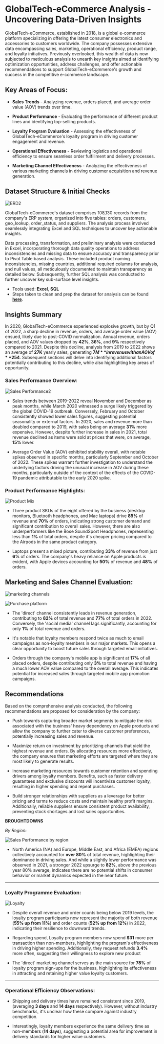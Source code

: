 # GlobalTech-eCommerce Analysis - Uncovering Data-Driven Insights


GlobalTech-eCommerce, established in 2018, is a global e-commerce platform specializing in offering the latest consumer electronics and accessories to customers worldwide. The company possesses extensive data encompassing sales, marketing, operational efficiency, product range, and loyalty initiatives. Previously overlooked, this wealth of data is now subjected to meticulous analysis to unearth key insights aimed at identifying optimization opportunities, address challenges, and offer actionable recommendations to support GlobalTech-eCommerce's growth and success in the competitive e-commerce landscape.

## Key Areas of Focus:
* **Sales Trends** - Analyzing revenue, orders placed, and average order value (AOV) trends over time.

* **Product Performance** - Evaluating the performance of different product lines and identifying
top-selling products.

* **Loyalty Program Evaluation** - Assessing the effectiveness of GlobalTech-eCommerce's loyalty program
in driving customer engagement and revenue.

* **Operational Effectiveness** - Reviewing logistics and operational efficiency to ensure seamless order
fulfillment and delivery processes.

* **Marketing Channel Effectiveness** - Analyzing the effectiveness of various marketing channels in
driving customer acquisition and revenue generation.


## Dataset Structure & Initial Checks
![ERD2](https://github.com/lawalhassantaiwo/GlobalTech-eCommerce-Analysis/assets/144157868/d04bd931-37f2-4597-b540-8edefbdcd0e4)

GlobalTech-eCommerce's dataset comprises 108,130 records from the company's ERP system, organized into five tables: orders, customers, geo_lookup, order_status, and suppliers. The analysis process involved seamlessly integrating Excel and SQL techniques to uncover key actionable insights.

Data processing, transformation, and preliminary analysis were conducted in Excel, incorporating thorough data quality operations to address inconsistencies and missing data to ensure accuracy and transparency prior to Pivot Table based analysis. These included product naming inconsistencies, missing countries, additional required columns for analysis, and null values, all meticulously documented to maintain transparency as detailed below. Subsequently, further SQL analysis was conducted to further uncover key sub-surface level insights.

* Tools used: **Excel**, **SQL**
* Steps taken to clean and prep the dataset for analysis can be found **[here](https://github.com/lawalhassantaiwo/GlobalTech-eCommerce-Analysis/blob/main/Issue%20Log%20Documentation.pdf)**.

## Insights Summary
In 2020, GlobalTech-eCommerce experienced explosive growth, but by Q1 of 2022, a sharp decline in revenue, orders, and average order value (AOV) ensued, likely due to post-COVID normalization. Annual revenue, orders placed, and AOV values dropped by **42%**, **36%**, and **9%** respectively compared to 2021. Despite this decline, analysis from 2019 to 2022 shows an average of **27K** yearly sales, generating **$7M** in revenue with an AOV of **$254**. Subsequent sections will delve into identifying additional factors potentially contributing to this decline, while also highlighting key areas of opportunity.

### Sales Performance Overview:
![Sales Performance2](https://github.com/lawalhassantaiwo/GlobalTech-eCommerce/assets/144157868/03e4f6ca-fbf6-42b2-b283-a88aeb4deec8)

* Sales trends between 2019-2022 reveal November and December as peak months, while March 2020 witnessed a surge likely triggered by the global COVID-19 outbreak. Conversely, February and October consistently showed lower sales figures, suggesting potential seasonality or external factors. In 2020, sales and revenue more than doubled compared to 2019, with sales being on average **31%** more expensive. However, despite further increase in sales in 2021, total revenue declined as items were sold at prices that were, on average, **15%** lower.

* Average Order Value (AOV) exhibited stability overall, with notable spikes observed in specific months, particularly September and October of 2022. These spikes warrant further investigation to understand the underlying factors driving the unusual increase in AOV during these months, particularly outside of the context of the effects of the COVID-19 pandemic attributable to the early 2020 spike.

### Product Performance Highlights:
![Product Mix](https://github.com/lawalhassantaiwo/GlobalTech-eCommerce/assets/144157868/960d2dc6-03a1-488f-8e56-51f0b1ab9bbe)

* Three product SKUs of the eight offered by the business (desktop monitors, Bluetooth headphones, and Mac laptops) drive **85%** of revenue and **70%** of orders, indicating strong customer demand and significant contribution to overall sales. However, there are also underperformers like the Bose SoundSport Headphones, representing less than **1%** of total orders, despite it's cheaper pricing compared to the Airpods in the same product category.

* Laptops present a mixed picture, contributing **33%** of revenue from just **6%** of orders. The company's heavy reliance on Apple products is evident, with Apple devices accounting for **50%** of revenue and **48%** of orders.

## Marketing and Sales Channel Evaluation:
![marketing channels](https://github.com/lawalhassantaiwo/GlobalTech-eCommerce/assets/144157868/c06b2c84-ce47-4021-8df7-0f563d0df2d8)

![Purchase platform](https://github.com/lawalhassantaiwo/GlobalTech-eCommerce/assets/144157868/c3190809-5bc2-4442-803a-4e6f8d3cd2f3)

* The 'direct' channel consistently leads in revenue generation, contributing to **82%** of total revenue and **77%** of total orders in 2022. Conversely, the 'social media' channel lags significantly, accounting for only **1%** of total revenue and orders.
  
* It's notable that loyalty members respond twice as much to email campaigns as non-loyalty members in our major markets. This opens a clear opportunity to boost future sales through targeted email initiatives.

* Orders through the company's mobile app is significant at **17%** of all placed orders, despite contributing only **3%** to total revenue and having a much lower AOV value compared to the overall average. This indicates potential for increased sales through targeted mobile app promotion campaigns.


## Recommendations
Based on the comprehensive analysis conducted, the following recommendations are proposed for consideration by the company:

* Push towards capturing broader market segments to mitigate the risk associated with the business' heavy dependency on Apple products and allow the company to further cater to diverse customer preferences, potentially increasing sales and revenue.

* Maximize return on investment by prioritizing channels that yield the highest revenue and orders. By allocating resources more effectively, the company ensures that marketing efforts are targeted where they are most likely to generate  results.

* Increase marketing resources towards customer retention and spending drivers among loyalty members. Benefits, such as faster delivery guarantees and exclusive discounts will incentivize customer loyalty, resulting in higher spending and repeat purchases.

* Build stronger relationships with suppliers as a leverage for better pricing and terms to reduce costs and maintain healthy profit margins. Additionally, reliable suppliers ensure consistent product availability, preventing stock shortages and lost sales opportunities.




**BROUGHTDOWNS**

_By Region:_

![Sales Performance by region](https://github.com/lawalhassantaiwo/GlobalTech-eCommerce/assets/144157868/aade84c5-45b2-4810-a0b8-01f2ba84cc88)

* North America (NA) and Europe, Middle East, and Africa (EMEA) regions collectively accounted for **over 80%** of total revenue, highlighting their dominance in driving sales. And while a slightly lower performance was observed in 2021, a stronger 2022 upsurge to **82%**, above the previous year 80% average, indicates there are no potential shifts in consumer behavior or market dynamics expected in the near future.

----------------------------------------------------------------------------------------------------------------

### Loyalty Programme Evaluation:

![Loyalty](https://github.com/lawalhassantaiwo/GlobalTech-eCommerce/assets/144157868/9a4ca1fd-16a8-4c17-b39a-61cc6adf392c)
  
* Despite overall revenue and order counts being below 2019 levels, the loyalty program participants now represent the majority of both revenue (**55% up from 11%**) and order counts (**52% up from 12%**) in 2022, indicating their resilience to downward trends.

* Regarding spend, Loyalty program members now spend **$31** more per transaction than non-members, highlighting the program's effectiveness in driving higher spending. Additionally, they request refunds **3.4%** more often, suggesting their willingness to explore new product

* The 'direct' marketing channel serves as the main source for **78%** of loyalty program sign-ups for the business, highlighting its effectiveness in attracting and retaining higher value loyalty customers.

------------------------------------------------------------------------------------------------------------------

### Operational Efficiency Observations:
* Shipping and delivery times have remained consistent since 2019, (averaging **3 days** and **14 days** respectively). However, without industry benchmarks, it's unclear how these compare against industry competition.

* Interestingly, loyalty members experience the same delivery time as non-members (**14 days**), suggesting a potential area for improvement in delivery standards for higher value customers.


